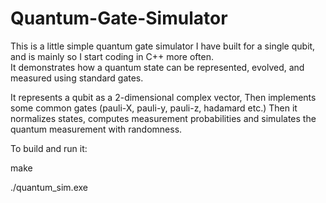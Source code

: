 # Quantum-Gate-Simulator
This is a little simple quantum gate simulator I have built for a single qubit, and is mainly so I start coding in C++ more often.  
It demonstrates how a quantum state can be represented, evolved, and measured using standard gates.

It represents a qubit as a 2-dimensional complex vector, Then implements some common gates (pauli-X, pauli-y, pauli-z, hadamard etc.)
Then it normalizes states, computes measurement probabilities and simulates the quantum measurement with randomness.

To build and run it:

make

./quantum_sim.exe
